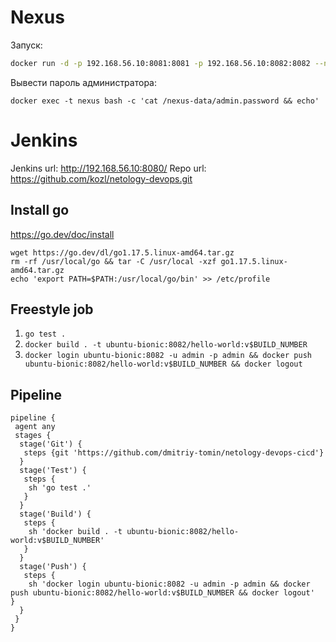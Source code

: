 # Nexus

Запуск:
```bash
docker run -d -p 192.168.56.10:8081:8081 -p 192.168.56.10:8082:8082 --name nexus -e INSTALL4J_ADD_VM_PARAMS="-Xms512m -Xmx512m -XX:MaxDirectMemorySize=273m" sonatype/nexus3
```

Вывести пароль администратора:
```
docker exec -t nexus bash -c 'cat /nexus-data/admin.password && echo'
```

# Jenkins

Jenkins url: http://192.168.56.10:8080/
Repo url: https://github.com/kozl/netology-devops.git

## Install go

https://go.dev/doc/install

```
wget https://go.dev/dl/go1.17.5.linux-amd64.tar.gz
rm -rf /usr/local/go && tar -C /usr/local -xzf go1.17.5.linux-amd64.tar.gz
echo 'export PATH=$PATH:/usr/local/go/bin' >> /etc/profile
```

## Freestyle job

1. `go test .`
2. `docker build . -t ubuntu-bionic:8082/hello-world:v$BUILD_NUMBER`
3. `docker login ubuntu-bionic:8082 -u admin -p admin && docker push ubuntu-bionic:8082/hello-world:v$BUILD_NUMBER && docker logout`

## Pipeline

```
pipeline {
 agent any
 stages {
  stage('Git') {
   steps {git 'https://github.com/dmitriy-tomin/netology-devops-cicd'}
  }
  stage('Test') {
   steps {
    sh 'go test .'
   }
  }
  stage('Build') {
   steps {
    sh 'docker build . -t ubuntu-bionic:8082/hello-world:v$BUILD_NUMBER'
   }
  }
  stage('Push') {
   steps {
    sh 'docker login ubuntu-bionic:8082 -u admin -p admin && docker push ubuntu-bionic:8082/hello-world:v$BUILD_NUMBER && docker logout'   }
  }
 }
}
```
